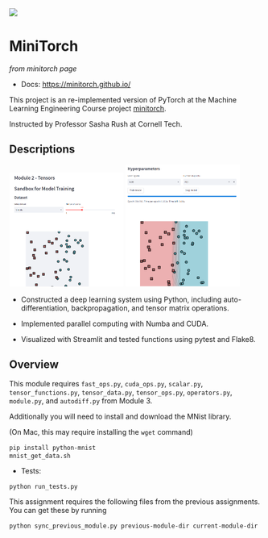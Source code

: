 <img src="https://minitorch.github.io/minitorch.svg" width="50%">

# MiniTorch

*from minitorch page*

* Docs: https://minitorch.github.io/

<!-- * Overview: https://minitorch.github.io/module4.html -->

This project is an re-implemented version of PyTorch at the Machine Learning Engineering Course project [minitorch](https://minitorch.github.io/). 

Instructed by Professor Sasha Rush at Cornell Tech.

## Descriptions 

<img src="1.1.png" width="45%"> <img src="1.3.png" width="45%">

- Constructed a deep learning system using Python, including auto-differentiation, backpropagation, and tensor matrix operations.

- Implemented parallel computing with Numba and CUDA.

- Visualized with Streamlit and tested functions using pytest and Flake8.

## Overview

This module requires `fast_ops.py`, `cuda_ops.py`, `scalar.py`, `tensor_functions.py`, `tensor_data.py`, `tensor_ops.py`, `operators.py`, `module.py`, and `autodiff.py` from Module 3.


Additionally you will need to install and download the MNist library.

(On Mac, this may require installing the `wget` command)

```
pip install python-mnist
mnist_get_data.sh
```


* Tests:

```
python run_tests.py
```

This assignment requires the following files from the previous assignments. You can get these by running

```bash
python sync_previous_module.py previous-module-dir current-module-dir
```
